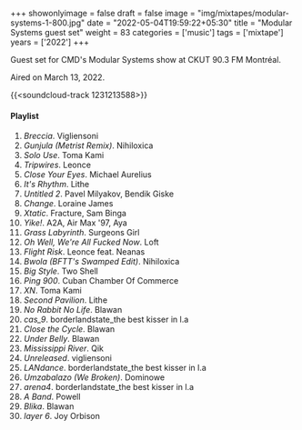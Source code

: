 +++
showonlyimage = false
draft = false
image = "img/mixtapes/modular-systems-1-800.jpg"
date = "2022-05-04T19:59:22+05:30"
title = "Modular Systems guest set"
weight = 83
categories = ['music']
tags = ['mixtape']
years = ['2022']
+++

Guest set for CMD's Modular Systems show at CKUT 90.3 FM Montréal. 


<!--more-->

Aired on March 13, 2022.


{{<soundcloud-track 1231213588>}}


#### Playlist


1.	_Breccia_. Vigliensoni	
2.	_Gunjula (Metrist Remix)_. Nihiloxica	
3.	_Solo Use_. Toma Kami	
4.	_Tripwires_. Leonce	
5.	_Close Your Eyes_. Michael Aurelius	
6.	_It's Rhythm_. Lithe	
7.	_Untitled 2_. Pavel Milyakov, Bendik Giske	
8.	_Change_. Loraine James	
9.	_Xtatic_. Fracture, Sam Binga	
10.	_Yike!_. A2A, Air Max '97, Aya	
11.	_Grass Labyrinth_. Surgeons Girl	
12.	_Oh Well, We're All Fucked Now_. Loft	
13.	_Flight Risk_. Leonce feat. Neanas
14.	_Bwola (BFTT's Swamped Edit)_. Nihiloxica	
15.	_Big Style_. Two Shell	
16.	_Ping 900_. Cuban Chamber Of Commerce	
17.	_XN_. Toma Kami	
18.	_Second Pavilion_. Lithe	
19.	_No Rabbit No Life_. Blawan	
20.	_cas_9_. borderlandstate_the best kisser in l.a	
21.	_Close the Cycle_. Blawan	
22.	_Under Belly_. Blawan	
23.	_Mississippi River_. Qik	
24.	_Unreleased_. vigliensoni	
25.	_LANdance_. borderlandstate_the best kisser in l.a	
26.	_Umzabalazo (We Broken)_. Dominowe	
27.	_arena4_. borderlandstate_the best kisser in l.a	
28.	_A Band_. Powell	
29.	_Blika_. Blawan	
30.	_layer 6_. Joy Orbison	